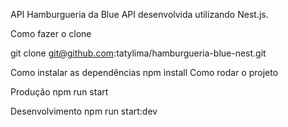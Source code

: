 API Hamburgueria da Blue
API desenvolvida utilizando Nest.js.

Como fazer o clone

git clone git@github.com:tatylima/hamburgueria-blue-nest.git

Como instalar as dependências
npm install
Como rodar o projeto

Produção
npm run start

Desenvolvimento
npm run start:dev

